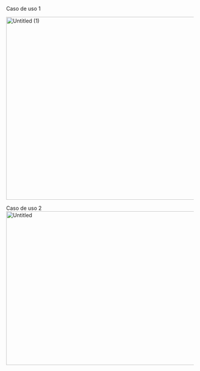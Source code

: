 
Caso de uso 1

<img width="733" height="492" alt="Untitled (1)" src="https://github.com/user-attachments/assets/ed108e12-ff0e-46d9-b3df-252a42fcd11d" />





Caso de uso 2
<img width="626" height="414" alt="Untitled" src="https://github.com/user-attachments/assets/dce9783b-5a50-4819-9dd7-2bdbccc640bb" />
